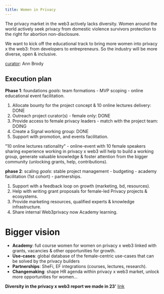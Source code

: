 ```yaml
---
title: Women in Privacy
---
```


The privacy market in the web3 actively lacks diversity. Women around the world actively seek privacy from domestic violence survivors protection to the right for abortion non-disclosure.

We want to kick off the educational track to bring more women into privacy x the web3: from developers to entrepreneurs. So the industry will be more diverse, open & inclusive. 

[curator](https://x.com/annbrody7): Ann Brody

## Execution plan

**Phase 1**: foundations
_goals_: team formations - MVP scoping - online educational event facilitation.

1. Allocate bounty for the project concept & 10 online lectures delivery: DONE
2. Outreach project curator(s) - female only: DONE
3. Provide access to female privacy leaders - match with the project team: DOING
4. Create a Signal working group: DONE
5. Support with promotion, and events facilitation.

"10 online lectures rationality" - online-event with 10 female speakers sharing experience working in privacy x web3 will help to build a working group, generate valuable knowledge & foster attention from the bigger community (unlocking grants, help, contributions).

**phase 2**: scaling
_goals_: stable project management - budgeting - academy facilitation (1st cohort) - partnerships.

1. Support with a feedback loop on growth (marketing, bd, resources).
2. Help with writing grant proposals for female-led Privacy projects & ecosystems.
3. Provide marketing resources, qualified experts & knowledge infrastructure.
4. Share internal Web3privacy now Academy learning.

# Bigger vision
- **Academy**: full course women for women on privacy x web3 linked with grants, vacancies & other opportunities for growth.
- **Use-cases**: global database of the female-centric use-cases that can be solved by the privacy builders
- **Partnerships**: SheFi, EF integrations (courses, lectures, research).
- **Changemaking**: shape HR agenda within privacy x web3 market, unlock more opportunities for women... 

**Diversity in the privacy x web3 report we made in 23'** [link](https://medium.com/@Svyazniy/diversity-in-the-web3-privacy-market-outlook-1a7ccefc872)
